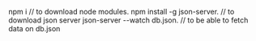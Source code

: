 npm i // to download node modules. 
npm install -g json-server. // to download json server
json-server --watch db.json. // to be able to fetch data on db.json
